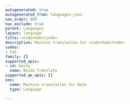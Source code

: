 ```yaml
---
autogenerated: true
autogenerated_from: languages.json
nav_order: 999
nav_exclude: true
parent: Languages
layout: language
title: <code>hak</code>
description: Machine translation for <code>hak</code>
codes:
- hak
family: []
supported_apis:
- id: baidu
  name: Baidu Translate
supported_qe_apis: []
seo:
  name: Machine translation for None
  type: Language

---
```


